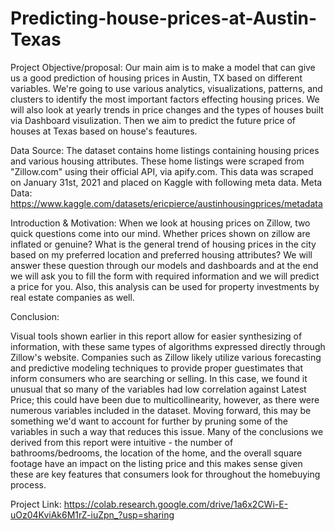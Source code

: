# Predicting-house-prices-at-Austin-Texas
Project Objective/proposal: 
Our main aim is to make a model that can give us a good prediction of housing prices in Austin, TX based on different variables.
We're going to use various analytics, visualizations, patterns, and clusters to identify the most important factors effecting housing prices.
We will also look at yearly trends in price changes and the types of houses built via Dashboard visulization.
Then we aim to predict the future price of houses at Texas based on house's feautures.

Data Source: 
The dataset contains home listings containing housing prices and various housing attributes.
These home listings were scraped from "Zillow.com" using their official API, via apify.com. 
This data was scraped on January 31st, 2021 and placed on Kaggle with following meta data.
Meta Data: https://www.kaggle.com/datasets/ericpierce/austinhousingprices/metadata

Introduction & Motivation: 
When we look at housing prices on Zillow, two quick questions come into our mind. 
Whether prices shown on zillow are inflated or genuine? What is the general trend of housing prices in the city based on my preferred location 
and preferred housing attributes? We will answer these question through our models and dashboards and at the end we will ask you to fill the form 
with required information and we will predict a price for you. Also, this analysis can be used for property investments by real estate companies as well.

Conclusion:

Visual tools shown earlier in this report allow for easier synthesizing of information, with these same types of algorithms expressed directly through Zillow's website.
Companies such as Zillow likely utilize various forecasting and predictive modeling techniques to provide proper guestimates that inform consumers who are 
searching or selling. In this case, we found it unusual that so many of the variables had low correlation against Latest Price; this could have been due 
to multicollinearity, however, as there were numerous variables included in the dataset. Moving forward, this may be something we'd want to account for 
further by pruning some of the variables in such a way that reduces this issue.
Many of the conclusions we derived from this report were intuitive - the number of bathrooms/bedrooms, the location of the home, 
and the overall square footage have an impact on the listing price and this makes sense given these are key features that consumers 
look for throughout the homebuying process.

Project Link: https://colab.research.google.com/drive/1a6x2CWi-E-uOz04KviAk6M1rZ-iuZpn_?usp=sharing
